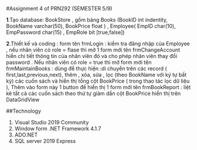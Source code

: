 #Assignment 4 of PRN292 (SEMESTER 5/9)

**1**.Tạo database: BookStore , gồm bảng Books (BookID int indentity, BookName varchar(50), BookPrice float ) , Employee( EmpID char(10), EmpPassword char(15) , EmpRole bit [true,false])

**2**.Thiết kế và coding : form tên frmLogin : kiểm tra đăng nhập của Employee , nếu nhân viên có role = flase thì mở 1 form mới tên frmChangeAccount hiển chi tiết thông tin của
nhân viên đó và cho phép nhân viên thay đổi password . Nếu nhân viên có role = true thì mở form mới tên frmMaintainBooks : dùng để thực hiện :di chuyển trên các record ( first,last,previous,next), thêm , xóa, sửa , lọc (theo BookName với ký tự bất kỳ) các cuốn sách và hiển thị tổng cột BookPrice ( trong thao tác lọc dữ liệu ), Thêm vào form này 1 button để hiển thị 1 form mới tên frmBookReport : liệt kê tất cả các cuốn sách theo thứ tự giảm dần cột BookPrice hiển thị trên DataGridView

##Technology
1. Visual Studio 2019 Community
2. Window form .NET Framework 4.1.7
3. ADO.NET
4. SQL server 2019 Express
